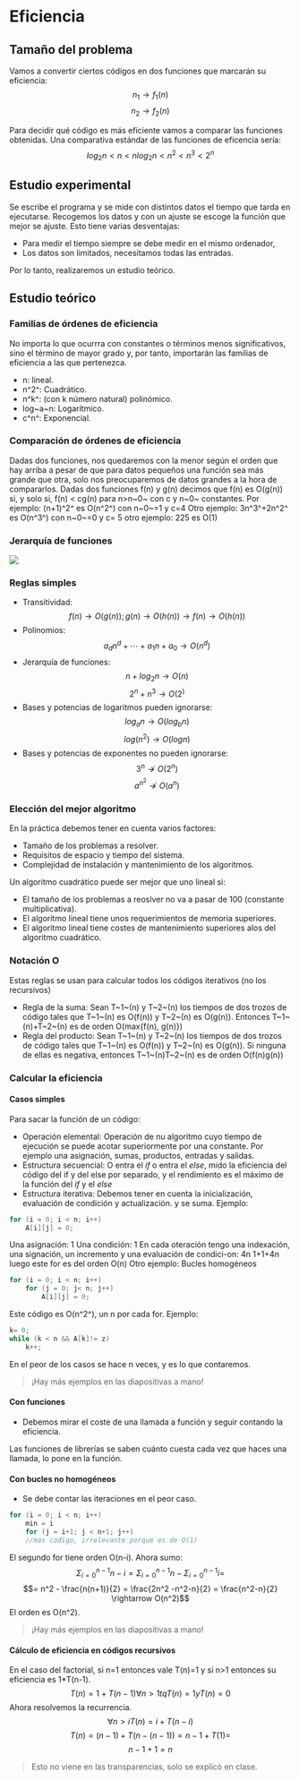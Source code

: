 # Eficiencia
## Tamaño del problema

Vamos a convertir ciertos códigos en dos funciones que marcarán su eficiencia:
$$n_1\rightarrow f_1(n)$$
$$n_2\rightarrow f_2(n)$$

Para decidir qué código es más eficiente vamos a comparar las funciones obtenidas. Una comparativa estándar de las funciones de eficencia sería:
$$log_2 n < n < nlog_2 n < n^2 < n^3 < 2^n$$

## Estudio experimental

Se escribe el programa y se mide con distintos datos el tiempo que tarda en ejecutarse. Recogemos los datos y con un ajuste se escoge la función que mejor se ajuste. Esto tiene varias desventajas:

- Para medir el tiempo siempre se debe medir en el mismo ordenador,
- Los datos son limitados, necesitamos todas las entradas.

Por lo tanto, realizaremos un estudio teórico.

## Estudio teórico

### Familias de órdenes de eficiencia

No importa lo que ocurrra con constantes o términos menos significativos, sino el término de mayor grado y, por tanto, importarán las familias de eficiencia a las que pertenezca.

- n: lineal.
- n^2^: Cuadrático.
- n^k^: (con k número natural) polinómico.
- log~a~n: Logarítmico.
- c^n^: Exponencial.

### Comparación de órdenes de eficiencia

Dadas dos funciones, nos quedaremos con la menor según el orden que hay arriba a pesar de que para datos pequeños una función sea más grande que otra, solo nos preocuparemos de datos grandes a la hora de compararlos.
Dadas dos funciones f(n) y g(n) decimos que f(n) es O(g(n)) si, y solo si, f(n) < cg(n) para n>n~0~ con c y n~0~ constantes.
Por ejemplo: (n+1)^2^ es O(n^2^) con n~0~=1 y c=4
Otro ejemplo: 3n^3^+2n^2^ es O(n^3^) con n~0~=0 y c= 5
otro ejemplo: 225 es O(1)

### Jerarquía de funciones

![](./img_18_09/jerarquia.png)

### Reglas simples
- Transitividad:
$$f(n)\rightarrow O(g(n)) ; g(n) \rightarrow O(h(n)) \longrightarrow f(n) \rightarrow O(h(n))$$
- Polinomios: $$a_dn^d+\cdots+a_1n+a_0 \longrightarrow O(n^d)$$
- Jerarquía de funciones:
$$n+log_2n\longrightarrow O(n)$$
$$2^n+n^3\longrightarrow O(2^)$$
- Bases y potencias de logaritmos pueden ignorarse:
$$log_an\longrightarrow O(log_bn)$$
$$log(n^2)\longrightarrow O(logn)$$
- Bases y potencias de exponentes no pueden ignorarse:
$$3^n\not\rightarrow O(2^n)$$
$$a^{n^2} \not\rightarrow O(a^n)$$

### Elección del mejor algoritmo
En la práctica debemos tener en cuenta varios factores:

- Tamaño de los problemas a resolver.
- Requisitos de espacio y tiempo del sistema.
- Complejidad de instalación y mantenimiento de los algoritmos.

Un algoritmo cuadrático puede ser mejor que uno lineal si:

- El tamaño de los problemas a reoslver no va a pasar de 100 (constante multiplicativa).
- El algoritmo lineal tiene unos requerimientos de memoria superiores.
- El algoritmo lineal tiene costes de mantenimiento superiores alos del algoritmo cuadrático.

### Notación O

Estas reglas se usan para calcular todos los códigos iterativos (no los recursivos)
- Regla de la suma: Sean T~1~(n) y T~2~(n) los tiempos de dos trozos de código tales que T~1~(n) es O(f(n)) y T~2~(n) es O(g(n)). Entonces T~1~(n)+T~2~(n) es de orden O(max{f(n), g(n)})
- Regla del producto:  Sean T~1~(n) y T~2~(n) los tiempos de dos trozos de código tales que T~1~(n) es O(f(n)) y T~2~(n) es O(g(n)). Si ninguna de ellas es negativa, entonces T~1~(n)T~2~(n) es de orden O(f(n)g(n))

### Calcular la eficiencia

#### Casos simples

Para sacar la función de un código:

- Operación elemental: Operación de nu algoritmo cuyo tiempo de ejecución se puede acotar superiormente por una constante. Por ejemplo una asignación, sumas, productos, entradas y salidas.
- Estructura secuencial: O entra el *if* o entra el *else*, mido la eficiencia del código del if y del else por separado, y el rendimiento es el máximo  de la función del *if* y el *else*
- Estructura iterativa:  Debemos tener en cuenta la inicialización, evaluación de condición y actualización. y se suma.
Ejemplo:
```cpp
for (i = 0; i < n; i++)
	A[i][j] = 0;
```
Una asignación: 1
Una condición: 1
En cada oteración tengo una indexación, una signación, un incremento y una evaluación de condici-on: 4n
1+1+4n
luego este for es del orden O(n)
Otro ejemplo: Bucles homogéneos
```cpp
for (i = 0; i < n; i++)
	for (j = 0; j< n; j++)
		A[i][j] = 0;
```
Este código es O(n^2^), un n por cada for.
Ejemplo:
```cpp
k= 0;
while (k < n && A[k]!= z)
	k++;
```
En el peor de los casos se hace n veces, y es lo que contaremos.

> ¡Hay más ejemplos en las diapositivas a mano!

#### Con funciones

- Debemos mirar el coste de una llamada a función y seguir contando la eficiencia.

Las funciones de librerías se saben cuánto cuesta cada vez que haces una llamada, lo pone en la función.

#### Con bucles no homogéneos

- Se debe contar las iteraciones en el peor caso.
```cpp
for (i = 0; i < n; i++)
	min = i
	for (j = i+1; j < n+1; j++)
	//mas codigo, irrelevante porque es de O(1)
```
El segundo for tiene orden O(n-i). Ahora sumo:
$$\Sigma_{i=0}^{n-1} n-i = \Sigma_{i=0}^{n-1} n - \Sigma_{i=0}^{n-1} i =$$
$$= n^2 - \frac{n(n+1)}{2} = \frac{2n^2 -n^2-n}{2} = \frac{n^2-n}{2} \rightarrow O(n^2)$$
El orden es O(n^2).
> ¡Hay más ejemplos en las diapositivas a mano!

#### Cálculo de eficiencia en códigos recursivos

En el caso del factorial, si n=1 entonces vale T(n)=1 y si n>1 entonces su eficiencia es 1*T(n-1).
$$T(n) = 1+ T(n-1)  \forall n> 1 tq T(n) = 1 y T(n) = 0$$
Ahora resolvemos la recurrencia.
$$\forall n>i T(n) = i+T(n-i)$$
$$T(n)=(n-1)+T(n-(n-1))=n-1+T(1)=$$
$$n-1+1=n$$

> Esto no viene en las transparencias, solo se explicó en clase.